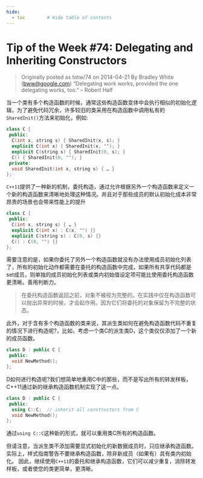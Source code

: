 ```yaml
---
hide:
  - toc        # Hide table of contents
---
```

# Tip of the Week #74: Delegating and Inheriting Constructors

> Originally posted as totw/74 on 2014-04-21
> By Bradley White (bww@google.com)
> “Delegating work works, provided the one delegating works, too.” – Robert Half

当一个类有多个构造函数的时候，通常这些构造函数变体中会执行相似的初始化逻辑，为了避免代码冗余，许多较旧的类采用在构造函数中调用私有的`SharedInit()`方法来初始化，例如:

```cpp
class C {
 public:
  C(int x, string s) { SharedInit(x, s); }
  explicit C(int x) { SharedInit(x, ""); }
  explicit C(string s) { SharedInit(0, s); }
  C() { SharedInit(0, ""); }
 private:
  void SharedInit(int x, string s) { … }
};
```

`C++11`提供了一种新的机制，委托构造，通过允许根据另外一个构造函数来定义一个新的构造函数来清晰地处理这种情况。并且对于那些成员的默认初始化成本非常昂贵的场景也会带来性能上的提升

```cpp
class C {
 public:
  C(int x, string s) { … }
  explicit C(int x) : C(x, "") {}
  explicit C(string s) : C(0, s) {}
  C() : C(0, "") {}
};
```

需要注意的是，如果你委托了另外一个构造函数就没有办法使用成员初始化列表了，所有的初始化动作都需要在委托的构造函数中完成，如果所有共享代码都是set成员，则单独的成员初始化列表或类内初始值设定项可能比使用委托构造函数更清晰。善用判断力。

>在委托构造函数返回之前，对象不被视为完整的。在实践中仅在构造函数可以抛出异常的时候，才会起作用。因为它们将委托的对象保留为不完整的状态。

此外，对于含有多个构造函数的类来说，其派生类如何在避免构造函数代码不重复的情况下进行构造呢?，比如，考虑一个类C的派生类D，这个类仅仅添加了一个新的成员函数。

```cpp
class D : public C {
 public:
  void NewMethod();
};
```

D如何进行构造呢?我们想简单地重用C中的那些，而不是写出所有的转发样板，C++11通过新的继承构造函数机制实现了这一点。

```cpp
class D : public C {
 public:
  using C::C;  // inherit all constructors from C
  void NewMethod();
};
```

通过`using C::C`这种新的形式，就可以重用类C所有的构造函数。

但请注意，当派生类不添加需要显式初始化的新数据成员时，只应继承构造函数。实际上，样式指南警告不要继承构造函数，除非新成员（如果有）具有类内初始化。
因此，继续使用`C++11`的委托和继承构造函数，它们可以减少重复，消除转发样板，或者使您的类更简单，更清晰。